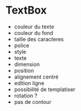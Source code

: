 TextBox
=======

- couleur du texte
- couleur du fond
- taille des caracteres
- police
- style
- texte
- dimension
- position
- alignement centré
- edition ligne
- possibilité de templatiser
- rotation ?
- pas de contour

